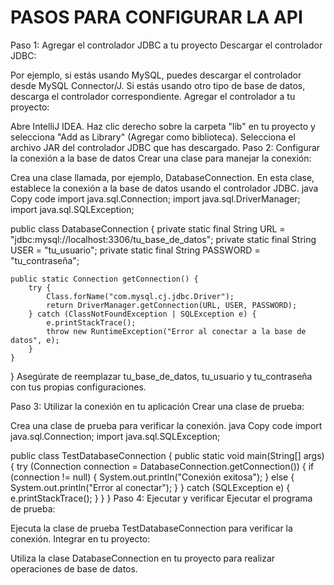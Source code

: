 # PASOS PARA CONFIGURAR LA API

Paso 1: Agregar el controlador JDBC a tu proyecto
Descargar el controlador JDBC:

Por ejemplo, si estás usando MySQL, puedes descargar el controlador desde MySQL Connector/J.
Si estás usando otro tipo de base de datos, descarga el controlador correspondiente.
Agregar el controlador a tu proyecto:

Abre IntelliJ IDEA.
Haz clic derecho sobre la carpeta "lib" en tu proyecto y selecciona "Add as Library" (Agregar como biblioteca).
Selecciona el archivo JAR del controlador JDBC que has descargado.
Paso 2: Configurar la conexión a la base de datos
Crear una clase para manejar la conexión:

Crea una clase llamada, por ejemplo, DatabaseConnection.
En esta clase, establece la conexión a la base de datos usando el controlador JDBC.
java
Copy code
import java.sql.Connection;
import java.sql.DriverManager;
import java.sql.SQLException;

public class DatabaseConnection {
    private static final String URL = "jdbc:mysql://localhost:3306/tu_base_de_datos";
    private static final String USER = "tu_usuario";
    private static final String PASSWORD = "tu_contraseña";

    public static Connection getConnection() {
        try {
            Class.forName("com.mysql.cj.jdbc.Driver");
            return DriverManager.getConnection(URL, USER, PASSWORD);
        } catch (ClassNotFoundException | SQLException e) {
            e.printStackTrace();
            throw new RuntimeException("Error al conectar a la base de datos", e);
        }
    }
}
Asegúrate de reemplazar tu_base_de_datos, tu_usuario y tu_contraseña con tus propias configuraciones.

Paso 3: Utilizar la conexión en tu aplicación
Crear una clase de prueba:

Crea una clase de prueba para verificar la conexión.
java
Copy code
import java.sql.Connection;
import java.sql.SQLException;

public class TestDatabaseConnection {
    public static void main(String[] args) {
        try (Connection connection = DatabaseConnection.getConnection()) {
            if (connection != null) {
                System.out.println("Conexión exitosa");
            } else {
                System.out.println("Error al conectar");
            }
        } catch (SQLException e) {
            e.printStackTrace();
        }
    }
}
Paso 4: Ejecutar y verificar
Ejecutar el programa de prueba:

Ejecuta la clase de prueba TestDatabaseConnection para verificar la conexión.
Integrar en tu proyecto:

Utiliza la clase DatabaseConnection en tu proyecto para realizar operaciones de base de datos.
